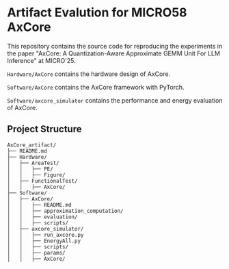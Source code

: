# Artifact Evalution for MICRO58 AxCore

This repository contains the source code for reproducing the experiments in the paper "AxCore: A Quantization-Aware Approximate GEMM Unit For LLM Inference" at MICRO'25.

`Hardware/AxCore` contains the hardware design of AxCore.

`Software/AxCore` contains the AxCore framework with PyTorch.

`Software/axcore_simulator` contains the performance and energy evaluation of AxCore. 


## Project Structure
```
AxCore_artifact/
├── README.md
├── Hardware/
│   ├── AreaTest/
│   │   ├── PE/
│   │   ├── Figure/
│   ├── FunctionalTest/
│   │   ├── AxCore/
├── Software/
│   ├── AxCore/
│   │   ├── README.md
│   │   ├── approximation_computation/
│   │   ├── evaluation/
│   │   ├── scripts/
│   ├── axcore_simulator/
│   │   ├── run_axcore.py
│   │   ├── EnergyAll.py
│   │   ├── scripts/
│   │   ├── params/
│   │   ├── AxCore/
```